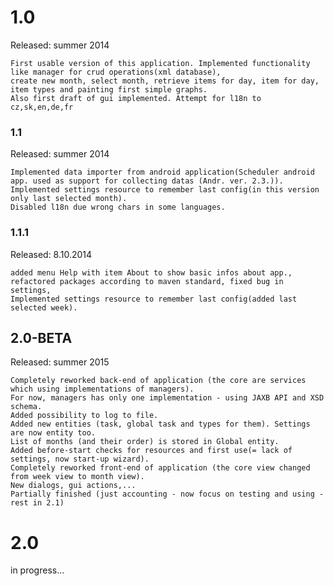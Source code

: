 # 1.0 
Released: summer 2014  
    
    First usable version of this application. Implemented functionality like manager for crud operations(xml database),
    create new month, select month, retrieve items for day, item for day, item types and painting first simple graphs.
    Also first draft of gui implemented. Attempt for l18n to cz,sk,en,de,fr
    
### 1.1
Released: summer 2014 

    Implemented data importer from android application(Scheduler android app. used as support for collecting datas (Andr. ver. 2.3.)).
    Implemented settings resource to remember last config(in this version only last selected month).
    Disabled l18n due wrong chars in some languages.
    
### 1.1.1
Released: 8.10.2014
    
    added menu Help with item About to show basic infos about app., refactored packages according to maven standard, fixed bug in settings,
    Implemented settings resource to remember last config(added last selected week).
    
## 2.0-BETA
Released: summer 2015

    Completely reworked back-end of application (the core are services which using implementations of managers).
    For now, managers has only one implementation - using JAXB API and XSD schema.
    Added possibility to log to file.
    Added new entities (task, global task and types for them). Settings are now entity too.
    List of months (and their order) is stored in Global entity.
    Added before-start checks for resources and first use(= lack of settings, now start-up wizard).
    Completely reworked front-end of application (the core view changed from week view to month view).
    New dialogs, gui actions,...
    Partially finished (just accounting - now focus on testing and using - rest in 2.1)
    
# 2.0
in progress...